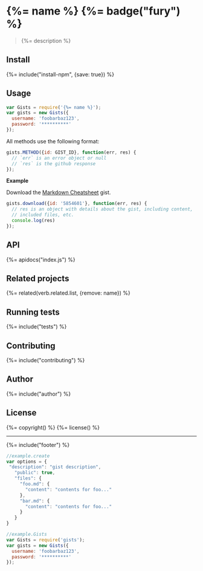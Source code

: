 # {%= name %} {%= badge("fury") %}

> {%= description %}

## Install
{%= include("install-npm", {save: true}) %}

## Usage

```js
var Gists = require('{%= name %}');
var gists = new Gists({
  username: 'foobarbaz123',
  password: '**********'
});
```

All methods use the following format:

```js
gists.METHOD({id: GIST_ID}, function(err, res) {
  // `err` is an error object or null
  // `res` is the github response
});
```

**Example**

Download the [Markdown Cheatsheet](https://gist.github.com/jonschlinkert/5854601) gist.

```js
gists.download({id: '5854601'}, function(err, res) {
  // res is an object with details about the gist, including content, 
  // included files, etc.
  console.log(res)
});
```


## API
{%= apidocs("index.js") %}

## Related projects
{%= related(verb.related.list, {remove: name}) %}  

## Running tests
{%= include("tests") %}

## Contributing
{%= include("contributing") %}

## Author
{%= include("author") %}

## License
{%= copyright() %}
{%= license() %}

***

{%= include("footer") %}


```js
//example.create
var options = {
 "description": "gist description",
   "public": true,
   "files": {
     "foo.md": {
       "content": "contents for foo..."
     },
     "bar.md": {
       "content": "contents for foo..."
     }
   }
}
```

```js
//example.Gists
var Gists = require('gists');
var gists = new Gists({
  username: 'foobarbaz123',
  password: '**********'
});
```
